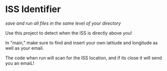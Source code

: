 # ISS Identifier
_save and run all files in the same level of your directory_

Use this project to detect when the ISS is directly above you!

In "main," make sure to find and insert your own lattiude and longitude as well as your email.

The code when run will scan for the ISS location, and if its close it will send you an emaiL!
